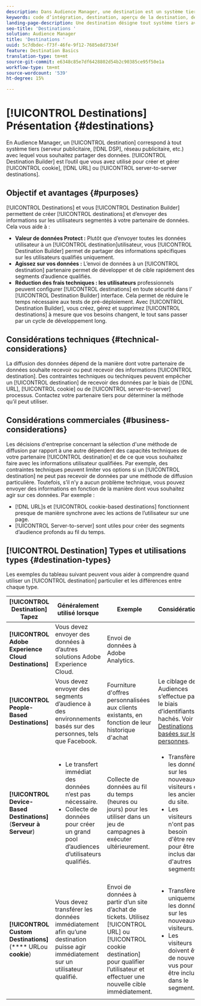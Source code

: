```yaml
---
description: Dans Audience Manager, une destination est un système tiers (serveur publicitaire, DSP, réseau publicitaire, etc.) avec lequel vous souhaitez partager des données. Destination Builder est l’outil utilisé pour créer et gérer des destinations de cookie, d’URL ou de serveur à serveur.
keywords: code d’intégration, destination, aperçu de la destination, destination, destination, destination, destination, destination, destination, destination, destination, destination, destination, destination, destination, destination
landing-page-description: Une destination désigne tout système tiers avec lequel partager des données, par exemple un serveur de publicités ou un DSP. Utilisez Destination Builder pour créer et gérer des destinations de cookie, d’URL ou de serveur à serveur.
seo-title: 'Destinations '
solution: Audience Manager
title: 'Destinations '
uuid: 5c7dbdec-f73f-46fe-9f12-7685e8d7334f
feature: Destination Basics
translation-type: tm+mt
source-git-commit: e6348c85e7df6428802d54b2c90385ce95f50e1a
workflow-type: tm+mt
source-wordcount: '539'
ht-degree: 15%

---
```



# [!UICONTROL Destinations] Présentation {#destinations}

En Audience Manager, un [!UICONTROL destination] correspond à tout système tiers (serveur publicitaire, [!DNL DSP], réseau publicitaire, etc.) avec lequel vous souhaitez partager des données. [!UICONTROL Destination Builder] est l’outil que vous avez utilisé pour créer et gérer  [!UICONTROL cookie],  [!DNL URL] ou  [!UICONTROL server-to-server destinations].

## Objectif et avantages {#purposes}

<!-- c_destinations.xml -->

[!UICONTROL Destinations] et vous  [!UICONTROL Destination Builder] permettent de créer  [!UICONTROL destinations] et d’envoyer des informations sur les utilisateurs segmentés à votre partenaire de données. Cela vous aide à :

* **Valeur de données Protect :** Plutôt que d’envoyer toutes les données utilisateur à un  [!UICONTROL destination]utilisateur, vous  [!UICONTROL Destination Builder] permet de partager des informations spécifiques sur les utilisateurs qualifiés uniquement.
* **Agissez sur vos données :** L’envoi de données à un  [!UICONTROL destination] partenaire permet de développer et de cible rapidement des segments d’audience qualifiés.
* **Réduction des frais techniques : les utilisateurs** professionnels peuvent configurer  [!UICONTROL destinations] en toute sécurité dans l’ [!UICONTROL Destination Builder] interface. Cela permet de réduire le temps nécessaire aux tests de pré-déploiement. Avec [!UICONTROL Destination Builder], vous créez, gérez et supprimez [!UICONTROL destinations] à mesure que vos besoins changent, le tout sans passer par un cycle de développement long.

## Considérations techniques {#technical-considerations}

<!-- destination-delivery-methods.xml -->

La diffusion des données dépend de la manière dont votre partenaire de données souhaite recevoir ou peut recevoir des informations [!UICONTROL destination]. Des contraintes techniques ou techniques peuvent empêcher un [!UICONTROL destination] de recevoir des données par le biais de [!DNL URL], [!UICONTROL cookie] ou de [!UICONTROL server-to-server] processus. Contactez votre partenaire tiers pour déterminer la méthode qu’il peut utiliser.

## Considérations commerciales {#business-considerations}

Les décisions d&#39;entreprise concernant la sélection d&#39;une méthode de diffusion par rapport à une autre dépendent des capacités techniques de votre partenaire [!UICONTROL destination] et de ce que vous souhaitez faire avec les informations utilisateur qualifiées. Par exemple, des contraintes techniques peuvent limiter vos options si un [!UICONTROL destination] ne peut pas recevoir de données par une méthode de diffusion particulière. Toutefois, s’il n’y a aucun problème technique, vous pouvez envoyer des informations en fonction de la manière dont vous souhaitez agir sur ces données. Par exemple :

* [!DNL URL]s et  [!UICONTROL cookie-based destinations] fonctionnent presque de manière synchrone avec les actions de l’utilisateur sur une page.
* [!UICONTROL Server-to-server] sont utiles pour créer des segments d’audience profonds au fil du temps.

## [!UICONTROL Destination] Types et utilisations types  {#destination-types}

Les exemples du tableau suivant peuvent vous aider à comprendre quand utiliser un [!UICONTROL destination] particulier et les différences entre chaque type.

| [!UICONTROL Destination] Tapez | Généralement utilisé lorsque | Exemple | Considérations |
|--- |--- |--- |--- |
| **[!UICONTROL Adobe Experience Cloud Destinations]** | Vous devez envoyer des données à d’autres solutions Adobe Experience Cloud. | Envoi de données à Adobe Analytics. |  |
| **[!UICONTROL People-Based Destinations]** | Vous devez envoyer des segments d’audience à des environnements basés sur des personnes, tels que Facebook. | Fourniture d&#39;offres personnalisées aux clients existants, en fonction de leur historique d&#39;achat | Le ciblage des Audiences s’effectue par le biais d’identifiants hachés. Voir [Destinations basées sur les personnes](people-based-destinations-overview.md). |
| **[!UICONTROL Device-Based Destinations]** (**Serveur à Serveur**) | <ul><li>Le transfert immédiat des données n’est pas nécessaire.</li><li>Collecte de données pour créer un grand pool d’audiences d’utilisateurs qualifiés.</li></ul> | Collecte de données au fil du temps (heures ou jours) pour les utiliser dans un jeu de campagnes à exécuter ultérieurement. | <ul><li>Transfère les données sur les nouveaux visiteurs et les anciens  du site. </li><li>Les visiteurs n&#39;ont pas besoin d&#39;être revus pour être inclus dans d&#39;autres segments.</li></ul> |
| **[!UICONTROL Custom Destinations]** (**** URLou  **cookie**) | Vous devez transférer les données immédiatement afin qu’une destination puisse agir immédiatement sur un utilisateur qualifié. | Envoi de données à partir d’un site d’achat de tickets. Utilisez [!UICONTROL URL] ou [!UICONTROL cookie destination] pour qualifier l’utilisateur et effectuer une nouvelle cible immédiatement. | <ul><li>Transfère uniquement les données sur les nouveaux visiteurs. </li><li>Les visiteurs doivent être de nouveau vus pour être inclus dans le segment.</li></ul> |
